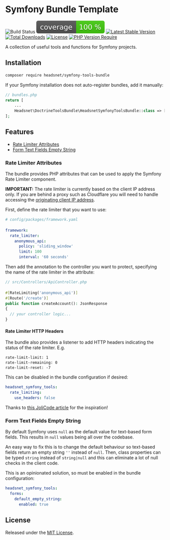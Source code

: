 Symfony Bundle Template
====

![Build Status](https://github.com/headsnet/symfony-tools-bundle/actions/workflows/ci.yml/badge.svg)
![Coverage](https://raw.githubusercontent.com/headsnet/symfony-tools-bundle/image-data/coverage.svg)
[![Latest Stable Version](https://poser.pugx.org/headsnet/symfony-tools-bundle/v)](//packagist.org/packages/headsnet/symfony-tools-bundle)
[![Total Downloads](https://poser.pugx.org/headsnet/symfony-tools-bundle/downloads)](//packagist.org/packages/headsnet/symfony-tools-bundle)
[![License](https://poser.pugx.org/headsnet/symfony-tools-bundle/license)](//packagist.org/packages/headsnet/symfony-tools-bundle)
[![PHP Version Require](http://poser.pugx.org/headsnet/symfony-tools-bundle/require/php)](//packagist.org/packages/headsnet/symfony-tools-bundle)

A collection of useful tools and functions for Symfony projects. 

## Installation

```bash
composer require headsnet/symfony-tools-bundle
```
If your Symfony installation does not auto-register bundles, add it manually:

```php
// bundles.php
return [
    ...
    Headsnet\DoctrineToolsBundle\HeadsnetSymfonyToolsBundle::class => ['all' => true],
];
```

## Features

- [Rate Limiter Attributes](#rate-limiter-attributes)
- [Form Text Fields Empty String](#form-text-fields-empty-string)

### Rate Limiter Attributes

The bundle provides PHP attributes that can be used to apply the Symfony Rate Limiter component.

**IMPORTANT:** The rate limiter is currently based on the client IP address only. If you are behind a proxy such as 
Cloudflare you will need to handle accessing the 
[originating client IP address](https://symfony.com/doc/current/deployment/proxies.html).

First, define the rate limiter that you want to use:

```yaml
# config/packages/framework.yaml

framework:
  rate_limiter:
    anonymous_api:
      policy: 'sliding_window'
      limit: 100
      interval: '60 seconds'
```
Then add the annotation to the controller you want to protect, specifying the name of the rate limiter in the attribute:

```php
// src/Controllers/ApiController.php

#[RateLimiting('anonymous_api')]
#[Route('/create')]
public function createAccount(): JsonResponse
{
  // your controller logic...
}
```

#### Rate Limiter HTTP Headers

The bundle also provides a listener to add HTTP headers indicating the status of the rate limiter. E.g.

```
rate-limit-limit: 1
rate-limit-remaining: 0
rate-limit-reset: -7
```

This can be disabled in the bundle configuration if desired:

```yaml
headsnet_symfony_tools:
  rate_limiting:
    use_headers: false
```

Thanks to [this JoliCode article](https://jolicode.com/blog/rate-limit-your-symfony-apis) for the inspiration!

### Form Text Fields Empty String

By default Symfony uses `null` as the default value for text-based form fields. This results in `null` values being all 
over the codebase. 

An easy way to fix this is to change the default behaviour so text-based fields return an empty string 
`''` instead of `null`. Then, class properties can be typed `string` instead of `string|null` and this 
can eliminate a lot of null checks in the client code.

This is an opinionated solution, so must be enabled in the bundle configuration:

```yaml
headsnet_symfony_tools:
  forms:
    default_empty_string:
      enabled: true
```

## License

Released under the [MIT License](LICENSE).
